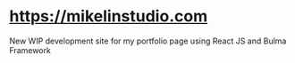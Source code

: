 # https://mikelinstudio.com
New WIP development site for my portfolio page using React JS and Bulma Framework

